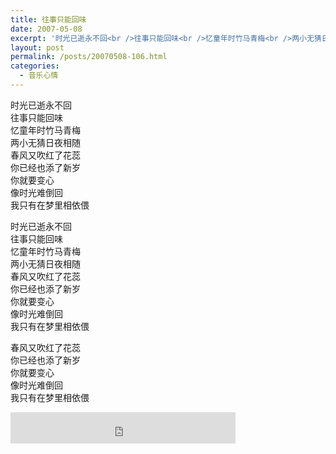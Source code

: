 ```yaml
---
title: 往事只能回味
date: 2007-05-08
excerpt: '时光已逝永不回<br />往事只能回味<br />忆童年时竹马青梅<br />两小无猜日夜相随<br />春风又吹红了花蕊<br />你已经也添了新岁<br />你就要变心<br />像时光难倒回<br />我只有在梦里相依偎<br /><br /><br />时光已逝永不回<br />往事只能回味<br />忆童年时竹马青梅<br />两小无猜日夜相随<br />春风又吹红了花蕊<br />你已经也添了新岁<br />你就要变心<br />像时光难倒回<br />我只有在梦里相依偎<br /><br />春风又吹红了花蕊<br />你已经也添了新岁<br />你就要变心<br />像时光难倒回<br />我只有在梦里相依偎<br />'
layout: post
permalink: /posts/20070508-106.html
categories:
  - 音乐心情
---
```

时光已逝永不回  
往事只能回味  
忆童年时竹马青梅  
两小无猜日夜相随  
春风又吹红了花蕊  
你已经也添了新岁  
你就要变心  
像时光难倒回  
我只有在梦里相依偎

时光已逝永不回  
往事只能回味  
忆童年时竹马青梅  
两小无猜日夜相随  
春风又吹红了花蕊  
你已经也添了新岁  
你就要变心  
像时光难倒回  
我只有在梦里相依偎

春风又吹红了花蕊  
你已经也添了新岁  
你就要变心  
像时光难倒回  
我只有在梦里相依偎

<embed src="http://blog.eaxi.com/music/wangshizhinenghuiwei.mp3" width="360" height="50">
</embed>
